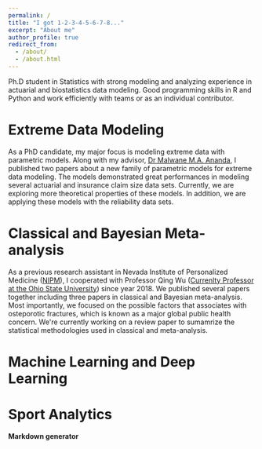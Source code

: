 ```yaml
---
permalink: /
title: "I got 1-2-3-4-5-6-7-8..."
excerpt: "About me"
author_profile: true
redirect_from: 
  - /about/
  - /about.html
---
```

Ph.D student in Statistics with strong modeling and analyzing experience in actuarial and biostatistics data modeling.
Good programming skills in R and Python and work efficiently with teams or as an individual contributor. 

Extreme Data Modeling
======

As a PhD candidate, my major focus is modeling extreme data with parametric models. Along with my advisor, [Dr Malwane M.A. Ananda](https://www.unlv.edu/people/malwane-ananda), I published two papers about a new family of parametric models for extreme data modeling. The models demonstrated great performances in modeling several actuarial and insurance claim size data sets. Currently, we are exploring more theoretical properties of these models. In addition, we are applying these models with the reliability data sets. 

Classical and Bayesian Meta-analysis 
======

As a previous research assistant in Nevada Institute of Personalized Medicine ([NIPM](https://www.unlv.edu/nipm)), I cooperated with Professor Qing Wu ([Currenlty Professor at the Ohio State University](https://cancer.osu.edu/for-cancer-researchers/resources-for-cancer-researchers/shared-resources/biostatistics/expertise)) since year 2018. We published several papers together including three papers in classical and Bayesian meta-analysis. Most importantly, we focused on the possible factors that associates with osteporotic fractures, which is known as a major global public health concern. We're currently working on a review paper to sumamrize the statistical methodologies used in classical and meta-analysis.  

Machine Learning and Deep Learning
======

Sport Analytics
======


**Markdown generator**



